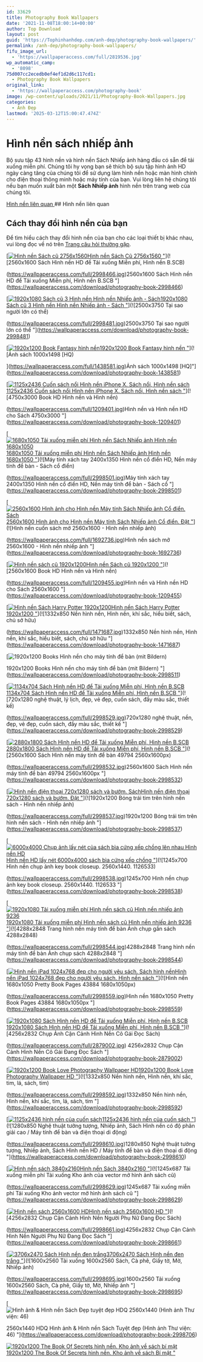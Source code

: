 ```yaml
---
id: 33629
title: Photography Book Wallpapers
date: '2021-11-08T18:00:14+00:00'
author: Top Download
layout: post
guid: 'https://Tophinhanhdep.com/anh-dep/photography-book-wallpapers/'
permalink: /anh-dep/photography-book-wallpapers/
fifu_image_url:
  - 'https://wallpaperaccess.com/full/2819536.jpg'
wp_automatic_camp:
  - '8098'
75d007cc2ecedb0ef4ef1d2d6c117cd1:
  - Photography Book Wallpapers
original_link:
  - 'https://wallpaperaccess.com/photography-book'
image: /wp-content/uploads/2021/11/Photography-Book-Wallpapers.jpg
categories:
  - Ảnh Đẹp
lastmod: '2025-03-12T15:00:47.474Z'
---
```

# Hình nền sách nhiếp ảnh

Bộ sưu tập 43 hình nền và hình nền Sách Nhiếp ảnh hàng đầu có sẵn để tải xuống miễn phí. Chúng tôi hy vọng bạn sẽ thích bộ sưu tập hình ảnh HD ngày càng tăng của chúng tôi để sử dụng làm hình nền hoặc màn hình chính cho điện thoại thông minh hoặc máy tính của bạn. Vui lòng liên hệ chúng tôi nếu bạn muốn xuất bản một **Sách Nhiếp ảnh** hình nền trên trang web của chúng tôi.

[Hình nền liên quan ](#related) ## Hình nền liên quan

## Cách thay đổi hình nền của bạn

Để tìm hiểu cách thay đổi hình nền của bạn cho các loại thiết bị khác nhau, vui lòng đọc về nó trên [Trang câu hỏi thường gặp](https://tophinhanhdep.com/faq/).

  
[[![Hình nền Sách cũ 2756x1560](https://wallpaperaccess.com/full/2819536.jpg)Hình nền Sách Cũ 2756x1560 "](https://wallpaperaccess.com/download/photography-book-2819536)](![2560x1600 Sách Hình nền HD để Tải xuống Miễn phí, Hình nền B.SCB)

(https://wallpaperaccess.com/full/2998466.jpg)2560x1600 Sách Hình nền HD để Tải xuống Miễn phí, Hình nền B.SCB "](https://wallpaperaccess.com/download/photography-book-2998466)

[[![1920x1080 Sách cũ 3 Hình nền Hình nền Nhiếp ảnh - Sách](https://wallpaperaccess.com/full/2998472.jpg)1920x1080 Sách cũ 3 Hình nền Hình nền Nhiếp ảnh - Sách "](https://wallpaperaccess.com/download/photography-book-2998472)](![2500x3750 Tại sao người lớn có thể)

(https://wallpaperaccess.com/full/2998481.jpg)2500x3750 Tại sao người lớn có thể "](https://wallpaperaccess.com/download/photography-book-2998481)

[[![1920x1200 Book Fantasy hình nền](https://wallpaperaccess.com/full/2998491.jpg)1920x1200 Book Fantasy hình nền "](https://wallpaperaccess.com/download/photography-book-2998491)](![Ảnh sách 1000x1498 [HQ)

](https://wallpaperaccess.com/full/1438581.jpg)Ảnh sách 1000x1498 \[HQ\]"](https://wallpaperaccess.com/download/photography-book-1438581)

[[![1125x2436 Cuốn sách nổi Hình nền iPhone X.  Sách nổi, Hình nền sách](https://wallpaperaccess.com/full/2998494.jpg)1125x2436 Cuốn sách nổi Hình nền iPhone X. Sách nổi, Hình nền sách "](https://wallpaperaccess.com/download/photography-book-2998494)](![4750x3000 Book HD Hình nền và Hình nền)

(https://wallpaperaccess.com/full/1209401.jpg)Hình nền và Hình nền HD cho Sách 4750x3000 "](https://wallpaperaccess.com/download/photography-book-1209401)

[[![1680x1050 Tải xuống miễn phí Hình nền Sách Nhiếp ảnh Hình nền 1680x1050](https://wallpaperaccess.com/full/2998497.jpg)1680x1050 Tải xuống miễn phí Hình nền Sách Nhiếp ảnh Hình nền 1680x1050 "](https://wallpaperaccess.com/download/photography-book-2998497)](![Máy tính xách tay 2400x1350 Hình nền cổ điển HD, Nền máy tính để bàn - Sách cổ điển)

(https://wallpaperaccess.com/full/2998501.jpg)Máy tính xách tay 2400x1350 Hình nền cổ điển HD, Nền máy tính để bàn - Sách cổ "](https://wallpaperaccess.com/download/photography-book-2998501)

[[![2560x1600 Hình ảnh cho Hình nền Máy tính Sách Nhiếp ảnh Cổ điển.  Sách](https://wallpaperaccess.com/full/552879.jpg)2560x1600 Hình ảnh cho Hình nền Máy tính Sách Nhiếp ảnh Cổ điển. Đặt "](https://wallpaperaccess.com/download/photography-book-552879)](![Hình nền cuốn sách mở 2560x1600 - Hình nền nhiếp ảnh)

(https://wallpaperaccess.com/full/1692736.jpg)Hình nền sách mở 2560x1600 - Hình nền nhiếp ảnh "](https://wallpaperaccess.com/download/photography-book-1692736)

[[![Hình nền sách cũ 1920x1200](https://wallpaperaccess.com/full/2819943.jpg)Hình nền Sách cũ 1920x1200 "](https://wallpaperaccess.com/download/photography-book-2819943)](![2560x1600 Book HD Hình nền và Hình nền)

(https://wallpaperaccess.com/full/1209455.jpg)Hình nền và Hình nền HD cho Sách 2560x1600 "](https://wallpaperaccess.com/download/photography-book-1209455)

[[![Hình nền Sách Harry Potter 1920x1200](https://wallpaperaccess.com/full/124611.jpg)Hình nền Sách Harry Potter 1920x1200 "](https://wallpaperaccess.com/download/photography-book-124611)](![1332x850 Nền hình nền, Hình nền, khí sắc, hiểu biết, sách, chủ sở hữu)

(https://wallpaperaccess.com/full/1471687.jpg)1332x850 Nền hình nền, Hình nền, khí sắc, hiểu biết, sách, chủ sở hữu "](https://wallpaperaccess.com/download/photography-book-1471687)

[![1920x1200 Books Hình nền cho máy tính để bàn (mit Bildern)](https://wallpaperaccess.com/full/2998511.jpg)

1920x1200 Books Hình nền cho máy tính để bàn (mit Bildern) "](https://wallpaperaccess.com/download/photography-book-2998511)

[[![1134x704 Sách Hình nền HD để Tải xuống Miễn phí, Hình nền B.SCB](https://wallpaperaccess.com/full/2998513.jpg)1134x704 Sách Hình nền HD để Tải xuống Miễn phí, Hình nền B.SCB "](https://wallpaperaccess.com/download/photography-book-2998513)](![720x1280 nghệ thuật, lý lịch, đẹp, vẻ đẹp, cuốn sách, đầy màu sắc, thiết kế)

(https://wallpaperaccess.com/full/2998529.jpg)720x1280 nghệ thuật, nền, đẹp, vẻ đẹp, cuốn sách, đầy màu sắc, thiết kế "](https://wallpaperaccess.com/download/photography-book-2998529)

[[![2880x1800 Sách Hình nền HD để Tải xuống Miễn phí, Hình nền B.SCB](https://wallpaperaccess.com/full/2819371.jpg)2880x1800 Sách Hình nền HD để Tải xuống Miễn phí, Hình nền B.SCB "](https://wallpaperaccess.com/download/photography-book-2819371)](![2560x1600 Sách Hình nền máy tính để bàn 49794 2560x1600px)

(https://wallpaperaccess.com/full/2998532.jpg)2560x1600 Sách Hình nền máy tính để bàn 49794 2560x1600px "](https://wallpaperaccess.com/download/photography-book-2998532)

[[![Hình nền điện thoại 720x1280 sách và bướm.  Sách](https://wallpaperaccess.com/full/2998535.jpg)Hình nền điện thoại 720x1280 sách và bướm. Đặt "](https://wallpaperaccess.com/download/photography-book-2998535)](![1920x1200 Bóng trái tim trên hình nền sách - Hình nền nhiếp ảnh)

(https://wallpaperaccess.com/full/2998537.jpg)1920x1200 Bóng trái tim trên hình nền sách - Hình nền nhiếp ảnh "](https://wallpaperaccess.com/download/photography-book-2998537)

[[![6000x4000 Chụp ảnh lấy nét của sách bìa cứng xếp chồng lên nhau Hình nền HD](https://wallpaperaccess.com/full/552976.jpg)Hình nền HD lấy nét 6000x4000 sách bìa cứng xếp chồng "](https://wallpaperaccess.com/download/photography-book-552976)](![1245x700 Hình nền chụp ảnh key book closeup.  2560x1440.  1126533)

(https://wallpaperaccess.com/full/2998538.jpg)1245x700 Hình nền chụp ảnh key book closeup. 2560x1440. 1126533 "](https://wallpaperaccess.com/download/photography-book-2998538)

[[![1920x1080 Tải xuống miễn phí Hình nền sách cũ Hình nền nhiếp ảnh 9236](https://wallpaperaccess.com/full/2998541.jpg)1920x1080 Tải xuống miễn phí Hình nền sách cũ Hình nền nhiếp ảnh 9236 "](https://wallpaperaccess.com/download/photography-book-2998541)](![4288x2848 Trang hình nền máy tính để bàn Ảnh chụp gần sách 4288x2848)

(https://wallpaperaccess.com/full/2998544.jpg)4288x2848 Trang hình nền máy tính để bàn Ảnh chụp sách 4288x2848 "](https://wallpaperaccess.com/download/photography-book-2998544)

[[![Hình nền iPad 1024x768 đẹp cho người yêu sách.  Sách hình nền](https://wallpaperaccess.com/full/2998558.jpg)Hình nền iPad 1024x768 đẹp cho người yêu sách. Hình nền sách "](https://wallpaperaccess.com/download/photography-book-2998558)](![Hình nền 1680x1050 Pretty Book Pages 43884 1680x1050px)

(https://wallpaperaccess.com/full/2998559.jpg)Hình nền 1680x1050 Pretty Book Pages 43884 1680x1050px "](https://wallpaperaccess.com/download/photography-book-2998559)

[[![1920x1080 Sách Hình nền HD để Tải xuống Miễn phí, Hình nền B.SCB](https://wallpaperaccess.com/full/2998565.jpg)1920x1080 Sách Hình nền HD để Tải xuống Miễn phí, Hình nền B.SCB "](https://wallpaperaccess.com/download/photography-book-2998565)](![4256x2832 Chụp Ảnh Cận Cảnh Hình Nền Cô Gái Đọc Sách)

(https://wallpaperaccess.com/full/2879002.jpg) 4256x2832 Chụp Cận Cảnh Hình Nền Cô Gái Đang Đọc Sách "](https://wallpaperaccess.com/download/photography-book-2879002)

[[![1920x1200 Book Love Photography Wallpaper HD](https://wallpaperaccess.com/full/2998588.jpg)1920x1200 Book Love Photography Wallpaper HD "](https://wallpaperaccess.com/download/photography-book-2998588)](![1332x850 Nền hình nền, Hình nền, khí sắc, tim, lá, sách, tim)

(https://wallpaperaccess.com/full/2998592.jpg)1332x850 Nền hình nền, Hình nền, khí sắc, tim, lá, sách, tim "](https://wallpaperaccess.com/download/photography-book-2998592)

[[![1125x2436 hình nền của cuốn sách](https://wallpaperaccess.com/full/2998605.jpg)1125x2436 hình nền của cuốn sách "](https://wallpaperaccess.com/download/photography-book-2998605)](![1280x850 Nghệ thuật tưởng tượng, Nhiếp ảnh, Sách Hình nền có độ phân giải cao / Máy tính để bàn và điện thoại di động)

(https://wallpaperaccess.com/full/2998610.jpg)1280x850 Nghệ thuật tưởng tượng, Nhiếp ảnh, Sách Hình nền HD / Máy tính để bàn và điện thoại di động "](https://wallpaperaccess.com/download/photography-book-2998610)

[[![Hình nền sách 3840x2160](https://wallpaperaccess.com/full/2998621.jpg)Hình nền Sách 3840x2160 "](https://wallpaperaccess.com/download/photography-book-2998621)](![1245x687 Tải xuống miễn phí Tải xuống Kho ảnh của vector mở hình ảnh sách cũ)

(https://wallpaperaccess.com/full/2998629.jpg)1245x687 Tải xuống miễn phí Tải xuống Kho ảnh vector mở hình ảnh sách cũ "](https://wallpaperaccess.com/download/photography-book-2998629)

[[![Hình nền sách 2560x1600 HD](https://wallpaperaccess.com/full/2998633.jpg)Hình nền sách 2560x1600 HD "](https://wallpaperaccess.com/download/photography-book-2998633)](![4256x2832 Chụp Cận Cảnh Hình Nền Người Phụ Nữ Đang Đọc Sách)

(https://wallpaperaccess.com/full/2998661.jpg)4256x2832 Chụp Cận Cảnh Hình Nền Người Phụ Nữ Đang Đọc Sách "](https://wallpaperaccess.com/download/photography-book-2998661)

[[![3706x2470 Sách Hình nền đen trắng](https://wallpaperaccess.com/full/2823766.jpg)3706x2470 Sách Hình nền đen trắng "](https://wallpaperaccess.com/download/photography-book-2823766)](![1600x2560 Tải xuống 1600x2560 Sách, Cà phê, Giấy tờ, Mờ, Nhiếp ảnh)

(https://wallpaperaccess.com/full/2998695.jpg)1600x2560 Tải xuống 1600x2560 Sách, Cà phê, Giấy tờ, Mờ, Nhiếp ảnh "](https://wallpaperaccess.com/download/photography-book-2998695)

[![Hình ảnh & Hình nền Sách Đẹp tuyệt đẹp HDQ 2560x1440 (Hình ảnh Thư viện: 46)](https://wallpaperaccess.com/full/2998706.jpg)

2560x1440 HDQ Hình ảnh &amp; Hình nền Sách Tuyệt đẹp (Hình ảnh Thư viện: 46) "](https://wallpaperaccess.com/download/photography-book-2998706)

[![1920x1200 The Book Of Secrets hình nền.  Kho ảnh về sách bí mật](https://wallpaperaccess.com/full/2998711.jpg)1920x1200 The Book Of Secrets hình nền. Kho ảnh về sách Bí mật "](https://wallpaperaccess.com/download/photography-book-2998711)
